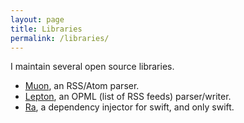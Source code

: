 ```yaml
---
layout: page
title: Libraries
permalink: /libraries/
---
```

I maintain several open source libraries.

- [Muon](https://github.com/younata/Muon), an RSS/Atom parser.
- [Lepton](https://github.com/younata/Lepton), an OPML (list of RSS feeds) parser/writer.
- [Ra](https://github.com/younata/ra), a dependency injector for swift, and only swift.

